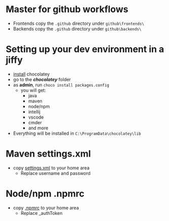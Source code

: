 # Master for github workflows

- Frontends copy the `.github` directory under `github\frontends\`
- Backends copy the `.github` directory under `github\backends\`

# Setting up your dev environment in a jiffy

- [install](https://chocolatey.org/install) chocolatey
- go to the **_chocolatey_** folder
- as **admin**, run `choco install packages.config`
  - you will get:
    - java
    - maven
    - node/npm
    - intellij
    - vscode
    - cmder
    - and more
- Everything will be installed in `C:\ProgramData\chocolatey\lib`
    
# Maven settings.xml

- copy [settings.xml](maven/settings.xml) to your home area
  - Replace username and password


# Node/npm .npmrc

- copy [.npmrc](npm/.npmrc) to your home area
    - Replace _authToken